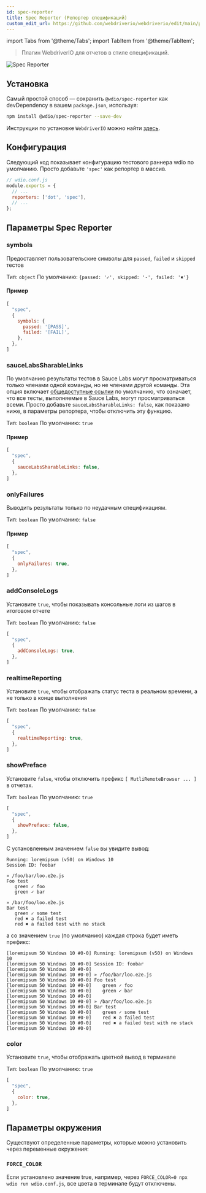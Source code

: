 ```yaml
---
id: spec-reporter
title: Spec Reporter (Репортер спецификаций)
custom_edit_url: https://github.com/webdriverio/webdriverio/edit/main/packages/wdio-spec-reporter/README.md
---
```


import Tabs from '@theme/Tabs';
import TabItem from '@theme/TabItem';

> Плагин WebdriverIO для отчетов в стиле спецификаций.

![Spec Reporter](/img/spec.png "Spec Reporter")

## Установка

Самый простой способ — сохранить `@wdio/spec-reporter` как devDependency в вашем `package.json`, используя:

```sh
npm install @wdio/spec-reporter --save-dev
```

Инструкции по установке `WebdriverIO` можно найти [здесь](https://webdriver.io/docs/gettingstarted).

## Конфигурация

Следующий код показывает конфигурацию тестового раннера wdio по умолчанию. Просто добавьте `'spec'` как репортер в массив.

```js
// wdio.conf.js
module.exports = {
  // ...
  reporters: ['dot', 'spec'],
  // ...
};
```

## Параметры Spec Reporter
### symbols
Предоставляет пользовательские символы для `passed`, `failed` и `skipped` тестов

Тип: `object`
По умолчанию: `{passed: '✓', skipped: '-', failed: '✖'}`

#### Пример
```js
[
  "spec",
  {
    symbols: {
      passed: '[PASS]',
      failed: '[FAIL]',
    },
  },
]
```

### sauceLabsSharableLinks
По умолчанию результаты тестов в Sauce Labs могут просматриваться только членами одной команды, но не членами другой команды. Эта опция включает [общедоступные ссылки](https://docs.saucelabs.com/test-results/sharing-test-results/#building-sharable-links) по умолчанию, что означает, что все тесты, выполняемые в Sauce Labs, могут просматриваться всеми. Просто добавьте `sauceLabsSharableLinks: false`, как показано ниже, в параметры репортера, чтобы отключить эту функцию.

Тип: `boolean`
По умолчанию: `true`

#### Пример
```js
[
  "spec",
  {
    sauceLabsSharableLinks: false,
  },
]
```

### onlyFailures
Выводить результаты только по неудачным спецификациям.

Тип: `boolean`
По умолчанию: `false`

#### Пример
```js
[
  "spec",
  {
    onlyFailures: true,
  },
]
```

### addConsoleLogs
Установите `true`, чтобы показывать консольные логи из шагов в итоговом отчете

Тип: `boolean`
По умолчанию: `false`

```js
[
  "spec",
  {
    addConsoleLogs: true,
  },
]
```

### realtimeReporting
Установите `true`, чтобы отображать статус теста в реальном времени, а не только в конце выполнения

Тип: `boolean`
По умолчанию: `false`

```js
[
  "spec",
  {
    realtimeReporting: true,
  },
]
```

### showPreface
Установите `false`, чтобы отключить префикс `[ MutliRemoteBrowser ... ]` в отчетах.

Тип: `boolean`
По умолчанию: `true`

```js
[
  "spec",
  {
    showPreface: false,
  },
]
```

С установленным значением `false` вы увидите вывод:
```
Running: loremipsum (v50) on Windows 10
Session ID: foobar

» /foo/bar/loo.e2e.js
Foo test
   green ✓ foo
   green ✓ bar

» /bar/foo/loo.e2e.js
Bar test
   green ✓ some test
   red ✖ a failed test
   red ✖ a failed test with no stack
```

а со значением `true` (по умолчанию) каждая строка будет иметь префикс:
```
[loremipsum 50 Windows 10 #0-0] Running: loremipsum (v50) on Windows 10
[loremipsum 50 Windows 10 #0-0] Session ID: foobar
[loremipsum 50 Windows 10 #0-0]
[loremipsum 50 Windows 10 #0-0] » /foo/bar/loo.e2e.js
[loremipsum 50 Windows 10 #0-0] Foo test
[loremipsum 50 Windows 10 #0-0]    green ✓ foo
[loremipsum 50 Windows 10 #0-0]    green ✓ bar
[loremipsum 50 Windows 10 #0-0]
[loremipsum 50 Windows 10 #0-0] » /bar/foo/loo.e2e.js
[loremipsum 50 Windows 10 #0-0] Bar test
[loremipsum 50 Windows 10 #0-0]    green ✓ some test
[loremipsum 50 Windows 10 #0-0]    red ✖ a failed test
[loremipsum 50 Windows 10 #0-0]    red ✖ a failed test with no stack
[loremipsum 50 Windows 10 #0-0]
```

### color
Установите `true`, чтобы отображать цветной вывод в терминале

Тип: `boolean`
По умолчанию: `true`

```js
[
  "spec",
  {
    color: true,
  },
]
```

## Параметры окружения

Существуют определенные параметры, которые можно установить через переменные окружения:

### `FORCE_COLOR`

Если установлено значение true, например, через `FORCE_COLOR=0 npx wdio run wdio.conf.js`, все цвета в терминале будут отключены.